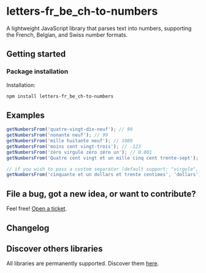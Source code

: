 # letters-fr_be_ch-to-numbers

A lightweight JavaScript library that parses text into numbers, supporting the French, Belgian, and Swiss number formats.

## Getting started

### Package installation

Installation:

```sh
npm install letters-fr_be_ch-to-numbers
```

## Examples

```javascript
getNumbersFrom('quatre-vingt-dix-neuf'); // 99
getNumbersFrom('nonante neuf'); // 99
getNumbersFrom('mille huitante neuf'); // 1089
getNumbersFrom('moins cent vingt-trois'); // -123
getNumbersFrom('zéro virgule zéro zéro un'); // 0.001
getNumbersFrom('Quatre cent vingt et un mille cinq cent trente-sept'); // 421537

// if you wish to pass a custom separator (default support: "virgule", ",", "euros")
getNumbersFrom('cinquante et un dollars et trente centimes', 'dollars'); // 51.3
```

## File a bug, got a new idea, or want to contribute?

Feel free! [Open a ticket](https://github.com/GreenFlag31/letters-fr_be_ch-to-numbers/issues).

## Changelog

## Discover others libraries

All libraries are permanently supported. Discover them [here](https://www.npmjs.com/~greenflag31).
